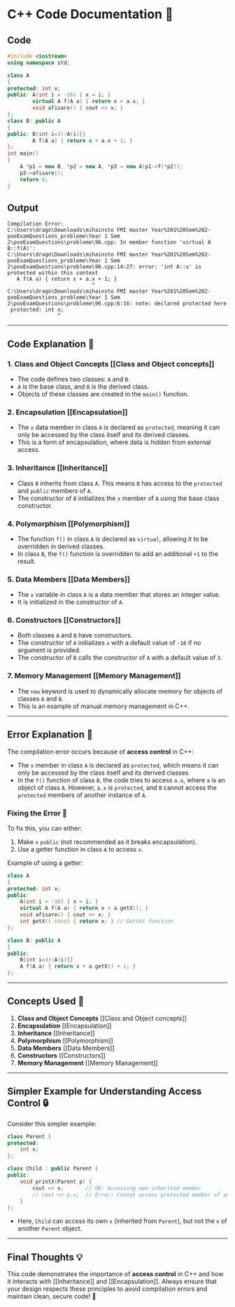 # C++ Code Documentation 📄

## Code
```cpp
#include <iostream>
using namespace std;

class A
{
protected: int x;
public: A(int i = -16) { x = i; }
		virtual A f(A a) { return x + a.x; }
		void afisare() { cout << x; }
};
class B: public A
{
public: B(int i=3):A(i){}
		A f(A a) { return x + a.x + 1; }
};
int main()
{
	A *p1 = new B, *p2 = new A, *p3 = new A(p1->f(*p2));
	p3->afisare();
	return 0;
}
```

## Output
```
Compilation Error:
C:\Users\drago\Downloads\mihainsto FMI master Year%201%20Sem%202-pooExamQuestions_probleme\Year 1 Sem 2\pooExamQuestions\probleme\96.cpp: In member function 'virtual A B::f(A)':
C:\Users\drago\Downloads\mihainsto FMI master Year%201%20Sem%202-pooExamQuestions_probleme\Year 1 Sem 2\pooExamQuestions\probleme\96.cpp:14:27: error: 'int A::x' is protected within this context
   A f(A a) { return x + a.x + 1; }
                           ^
C:\Users\drago\Downloads\mihainsto FMI master Year%201%20Sem%202-pooExamQuestions_probleme\Year 1 Sem 2\pooExamQuestions\probleme\96.cpp:6:16: note: declared protected here
 protected: int x;
                ^
```

---

## Code Explanation 🧐

### 1. **Class and Object Concepts** [[Class and Object concepts]]
   - The code defines two classes: `A` and `B`.
   - `A` is the base class, and `B` is the derived class.
   - Objects of these classes are created in the `main()` function.

### 2. **Encapsulation** [[Encapsulation]]
   - The `x` data member in class `A` is declared as `protected`, meaning it can only be accessed by the class itself and its derived classes.
   - This is a form of encapsulation, where data is hidden from external access.

### 3. **Inheritance** [[Inheritance]]
   - Class `B` inherits from class `A`. This means `B` has access to the `protected` and `public` members of `A`.
   - The constructor of `B` initializes the `x` member of `A` using the base class constructor.

### 4. **Polymorphism** [[Polymorphism]]
   - The function `f()` in class `A` is declared as `virtual`, allowing it to be overridden in derived classes.
   - In class `B`, the `f()` function is overridden to add an additional `+1` to the result.

### 5. **Data Members** [[Data Members]]
   - The `x` variable in class `A` is a data member that stores an integer value.
   - It is initialized in the constructor of `A`.

### 6. **Constructors** [[Constructors]]
   - Both classes `A` and `B` have constructors.
   - The constructor of `A` initializes `x` with a default value of `-16` if no argument is provided.
   - The constructor of `B` calls the constructor of `A` with a default value of `3`.

### 7. **Memory Management** [[Memory Management]]
   - The `new` keyword is used to dynamically allocate memory for objects of classes `A` and `B`.
   - This is an example of manual memory management in C++.

---

## Error Explanation 🚨

The compilation error occurs because of **access control** in C++:
- The `x` member in class `A` is declared as `protected`, which means it can only be accessed by the class itself and its derived classes.
- In the `f()` function of class `B`, the code tries to access `a.x`, where `a` is an object of class `A`. However, `a.x` is `protected`, and `B` cannot access the `protected` members of another instance of `A`.

### Fixing the Error 🔧
To fix this, you can either:
1. Make `x` `public` (not recommended as it breaks encapsulation).
2. Use a getter function in class `A` to access `x`.

Example of using a getter:
```cpp
class A
{
protected: int x;
public: 
    A(int i = -16) { x = i; }
    virtual A f(A a) { return x + a.getX(); }
    void afisare() { cout << x; }
    int getX() const { return x; } // Getter function
};

class B: public A
{
public: 
    B(int i=3):A(i){}
    A f(A a) { return x + a.getX() + 1; }
};
```

---

## Concepts Used 🧠

1. **Class and Object Concepts** [[Class and Object concepts]]
2. **Encapsulation** [[Encapsulation]]
3. **Inheritance** [[Inheritance]]
4. **Polymorphism** [[Polymorphism]]
5. **Data Members** [[Data Members]]
6. **Constructors** [[Constructors]]
7. **Memory Management** [[Memory Management]]

---

## Simpler Example for Understanding Access Control 🔒

Consider this simpler example:
```cpp
class Parent {
protected:
    int x;
};

class Child : public Parent {
public:
    void printX(Parent p) {
        cout << x;       // OK: Accessing own inherited member
        // cout << p.x;  // Error: Cannot access protected member of another instance
    }
};
```
- Here, `Child` can access its own `x` (inherited from `Parent`), but not the `x` of another `Parent` object.

---

## Final Thoughts 💡

This code demonstrates the importance of **access control** in C++ and how it interacts with [[Inheritance]] and [[Encapsulation]]. Always ensure that your design respects these principles to avoid compilation errors and maintain clean, secure code! 🚀